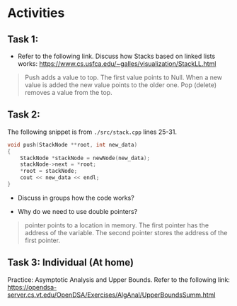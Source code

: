 # Activities

## Task 1:

- Refer to the following link. Discuss how Stacks based on linked lists works:
  https://www.cs.usfca.edu/~galles/visualization/StackLL.html

> Push adds a value to top. The first value points to Null. 
When a new value is added the new value points to the older one. Pop (delete) removes a value from the top.

## Task 2:

The following snippet is from `./src/stack.cpp` lines 25-31.

```cpp
void push(StackNode **root, int new_data)
{
    StackNode *stackNode = newNode(new_data);
    stackNode->next = *root;
    *root = stackNode;
    cout << new_data << endl;
}
```

- Discuss in groups how the code works?

- Why do we need to use double pointers?
> pointer points to a location in memory. The first pointer has the address of the variable. The second pointer stores the address of the first pointer.

## Task 3: Individual (At home)

Practice: Asymptotic Analysis and Upper Bounds. Refer to the following link:
https://opendsa-server.cs.vt.edu/OpenDSA/Exercises/AlgAnal/UpperBoundsSumm.html
